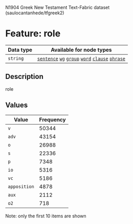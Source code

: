 <p>N1904 Greek New Testament Text-Fabric dataset (saulocantanhede/tfgreek2)</p>

<h1>Feature: role</h1>

<table>
<thead>
<tr>
  <th>Data type</th>
  <th>Available for node types</th>
</tr>
</thead>
<tbody>
<tr>
  <td><code>string</code></td>
  <td><A HREF="featurebynodetype.md#sentence"><code>sentence</code></A> <A HREF="featurebynodetype.md#wg"><code>wg</code></A> <A HREF="featurebynodetype.md#group"><code>group</code></A> <A HREF="featurebynodetype.md#word"><code>word</code></A> <A HREF="featurebynodetype.md#clause"><code>clause</code></A> <A HREF="featurebynodetype.md#phrase"><code>phrase</code></A></td>
</tr>
</tbody>
</table>

<h2>Description</h2>

<p>role</p>

<h2>Values</h2>

<table>
<thead>
<tr>
  <th>Value</th>
  <th>Frequency</th>
</tr>
</thead>
<tbody>
<tr>
  <td><code>v</code></td>
  <td>50344</td>
</tr>
<tr>
  <td><code>adv</code></td>
  <td>43154</td>
</tr>
<tr>
  <td><code>o</code></td>
  <td>26988</td>
</tr>
<tr>
  <td><code>s</code></td>
  <td>22336</td>
</tr>
<tr>
  <td><code>p</code></td>
  <td>7348</td>
</tr>
<tr>
  <td><code>io</code></td>
  <td>5316</td>
</tr>
<tr>
  <td><code>vc</code></td>
  <td>5186</td>
</tr>
<tr>
  <td><code>apposition</code></td>
  <td>4878</td>
</tr>
<tr>
  <td><code>aux</code></td>
  <td>2112</td>
</tr>
<tr>
  <td><code>o2</code></td>
  <td>718</td>
</tr>
</tbody>
</table>

<p>Note: only the first 10 items are shown</p>

